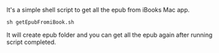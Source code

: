 It's a simple shell script to get all the epub from iBooks Mac app.

```
sh getEpubFromiBook.sh
```

It will create epub folder and you can get all the epub again after running script completed.
